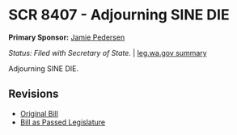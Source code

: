# SCR 8407 - Adjourning SINE DIE
**Primary Sponsor:** [Jamie Pedersen](/person/leg/jamie.pedersen.md)

*Status: Filed with Secretary of State.* | [leg.wa.gov summary](https://app.leg.wa.gov/billsummary?BillNumber=8407&Year=2021)

Adjourning SINE DIE.

## Revisions
* [Original Bill](1/)
* [Bill as Passed Legislature](1/)